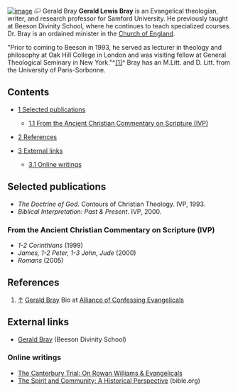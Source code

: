 [![image](images/a/ac/Bray.jpg)](http://www.theopedia.com/File:Bray.jpg)
[![image](data:image/png;base64,iVBORw0KGgoAAAANSUhEUgAAAA8AAAALCAAAAACFLIiAAAAAAnRSTlMA/1uRIrUAAABPSURBVAjXY/j///+5vXDwjAHIr26ZAgXZe8H8a/+hoIcw/9nevdVL9+79DuPvzQYZFPUezu8BMZLXgkExnD8HAu6hqv//n+HZVjD4DuUDAKlChD3fj6aPAAAAAElFTkSuQmCC)](http://www.theopedia.com/File:Bray.jpg "Enlarge")
Gerald Bray
**Gerald Lewis Bray** is an Evangelical theologian, writer, and
research professor for Samford University. He previously taught at
Beeson Divinity School, where he continues to teach specialized
courses. Dr. Bray is an ordained minister in the
[Church of England](Church_of_England "Church of England").

"Prior to coming to Beeson in 1993, he served as lecturer in
theology and philosophy at Oak Hill College in London and was
visiting fellow at General Theological Seminary in New
York."^[[1]](#note-0)^ Bray has an M.Litt. and D. Litt. from the
University of Paris-Sorbonne.


## Contents

-   [1 Selected publications](#Selected_publications)
    -   [1.1 From the Ancient Christian Commentary on Scripture (IVP)](#From_the_Ancient_Christian_Commentary_on_Scripture_.28IVP.29)

-   [2 References](#References)
-   [3 External links](#External_links)
    -   [3.1 Online writings](#Online_writings)


## Selected publications

-   *The Doctrine of God*. Contours of Christian Theology. IVP,
    1993.
-   *Biblical Interpretation: Past & Present*. IVP, 2000.

### From the Ancient Christian Commentary on Scripture (IVP)

-   *1-2 Corinthians* (1999)
-   *James, 1-2 Peter, 1-3 John, Jude* (2000)
-   *Romans* (2005)

## References

1.  [↑](#ref-0)
    [Gerald Bray](http://www.alliancenet.org/partner/Article_Display_Page/0,,PTID307086%7CCHID559376%7CCIID1964584,00.html)
    Bio at
    [Alliance of Confessing Evangelicals](Alliance_of_Confessing_Evangelicals "Alliance of Confessing Evangelicals")

## External links

-   [Gerald Bray](http://www.beesondivinity.com/templates/cusbeeson/details.asp?id=25215&PID=109040)
    (Beeson Divinity School)

### Online writings

-   [The Canterbury Trial: On Rowan Williams & Evangelicals](http://www.touchstonemag.com/archives/article.php?id=16-02-026-v)
-   [The Spirit and Community: A Historical Perspective](http://www.bible.org/page.asp?page_id=3435)
    (bible.org)



